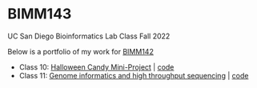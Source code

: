 # BIMM143
UC San Diego Bioinformatics Lab Class Fall 2022

Below is a portfolio of my work for [BIMM142](https://bioboot.github.io/bimm143_F22/)

- Class 10: [Halloween Candy Mini-Project](https://github.com/airamesh/BIMM143/tree/main/class10) | [code](https://github.com/airamesh/BIMM143/blob/main/class10/class10.md)
- Class 11: [Genome informatics and high throughput sequencing](https://github.com/airamesh/BIMM143/tree/main/class11) | [code](https://github.com/airamesh/BIMM143/blob/main/class11/class11.qmd)

